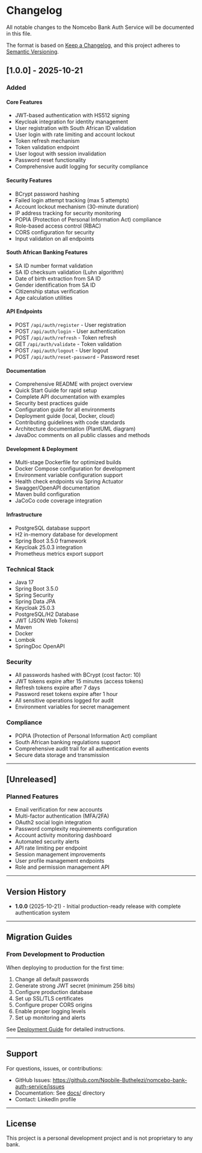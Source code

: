 # Changelog

All notable changes to the Nomcebo Bank Auth Service will be documented in this file.

The format is based on [Keep a Changelog](https://keepachangelog.com/en/1.0.0/),
and this project adheres to [Semantic Versioning](https://semver.org/spec/v2.0.0.html).

## [1.0.0] - 2025-10-21

### Added

#### Core Features
- JWT-based authentication with HS512 signing
- Keycloak integration for identity management
- User registration with South African ID validation
- User login with rate limiting and account lockout
- Token refresh mechanism
- Token validation endpoint
- User logout with session invalidation
- Password reset functionality
- Comprehensive audit logging for security compliance

#### Security Features
- BCrypt password hashing
- Failed login attempt tracking (max 5 attempts)
- Account lockout mechanism (30-minute duration)
- IP address tracking for security monitoring
- POPIA (Protection of Personal Information Act) compliance
- Role-based access control (RBAC)
- CORS configuration for security
- Input validation on all endpoints

#### South African Banking Features
- SA ID number format validation
- SA ID checksum validation (Luhn algorithm)
- Date of birth extraction from SA ID
- Gender identification from SA ID
- Citizenship status verification
- Age calculation utilities

#### API Endpoints
- POST `/api/auth/register` - User registration
- POST `/api/auth/login` - User authentication
- POST `/api/auth/refresh` - Token refresh
- GET `/api/auth/validate` - Token validation
- POST `/api/auth/logout` - User logout
- POST `/api/auth/reset-password` - Password reset

#### Documentation
- Comprehensive README with project overview
- Quick Start Guide for rapid setup
- Complete API documentation with examples
- Security best practices guide
- Configuration guide for all environments
- Deployment guide (local, Docker, cloud)
- Contributing guidelines with code standards
- Architecture documentation (PlantUML diagram)
- JavaDoc comments on all public classes and methods

#### Development & Deployment
- Multi-stage Dockerfile for optimized builds
- Docker Compose configuration for development
- Environment variable configuration support
- Health check endpoints via Spring Actuator
- Swagger/OpenAPI documentation
- Maven build configuration
- JaCoCo code coverage integration

#### Infrastructure
- PostgreSQL database support
- H2 in-memory database for development
- Spring Boot 3.5.0 framework
- Keycloak 25.0.3 integration
- Prometheus metrics export support

### Technical Stack
- Java 17
- Spring Boot 3.5.0
- Spring Security
- Spring Data JPA
- Keycloak 25.0.3
- PostgreSQL/H2 Database
- JWT (JSON Web Tokens)
- Maven
- Docker
- Lombok
- SpringDoc OpenAPI

### Security
- All passwords hashed with BCrypt (cost factor: 10)
- JWT tokens expire after 15 minutes (access tokens)
- Refresh tokens expire after 7 days
- Password reset tokens expire after 1 hour
- All sensitive operations logged for audit
- Environment variables for secret management

### Compliance
- POPIA (Protection of Personal Information Act) compliant
- South African banking regulations support
- Comprehensive audit trail for all authentication events
- Secure data storage and transmission

---

## [Unreleased]

### Planned Features
- Email verification for new accounts
- Multi-factor authentication (MFA/2FA)
- OAuth2 social login integration
- Password complexity requirements configuration
- Account activity monitoring dashboard
- Automated security alerts
- API rate limiting per endpoint
- Session management improvements
- User profile management endpoints
- Role and permission management API

---

## Version History

- **1.0.0** (2025-10-21) - Initial production-ready release with complete authentication system

---

## Migration Guides

### From Development to Production

When deploying to production for the first time:

1. Change all default passwords
2. Generate strong JWT secret (minimum 256 bits)
3. Configure production database
4. Set up SSL/TLS certificates
5. Configure proper CORS origins
6. Enable proper logging levels
7. Set up monitoring and alerts

See [Deployment Guide](docs/DEPLOYMENT.md) for detailed instructions.

---

## Support

For questions, issues, or contributions:
- GitHub Issues: https://github.com/Nqobile-Buthelezi/nomcebo-bank-auth-service/issues
- Documentation: See [docs/](docs/) directory
- Contact: LinkedIn profile

---

## License

This project is a personal development project and is not proprietary to any bank.
